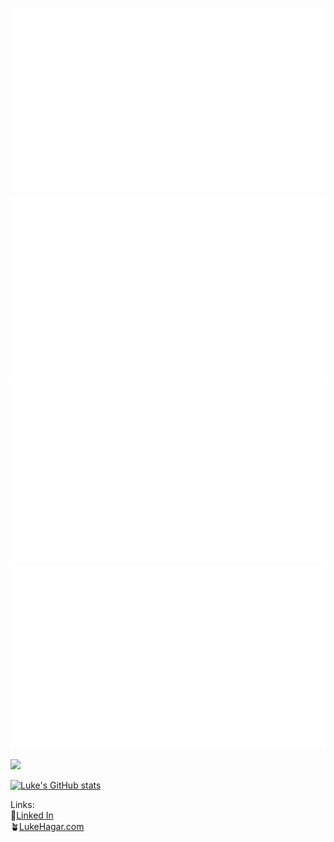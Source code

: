 ![](https://raw.githubusercontent.com/lukehagar/github-stats/master/generated/overview.svg#gh-dark-mode-only)
![](https://raw.githubusercontent.com/lukehagar/github-stats/master/generated/languages.svg#gh-dark-mode-only)
![](https://raw.githubusercontent.com/luke-hagar-sp/github-stats/master/generated/overview.svg#gh-dark-mode-only)
![](https://raw.githubusercontent.com/luke-hagar-sp/github-stats/master/generated/languages.svg#gh-dark-mode-only)

<img src="https://hits.seeyoufarm.com/api/count/incr/badge.svg?url=https%3A%2F%2Fgithub.com%2Flukehagar1212%2Fhit-counter" />

[![Luke's GitHub stats](https://github-readme-stats.vercel.app/api?username=LukeHagar)](https://github.com/anuraghazra/github-readme-stats)

Links:   
🔗[Linked In](https://www.linkedin.com/in/lukehagar/ "Luke Hagar's LinkedIn")  
🪴[LukeHagar.com](https://lukehagar.com/ "Luke Hagar's Website")  
